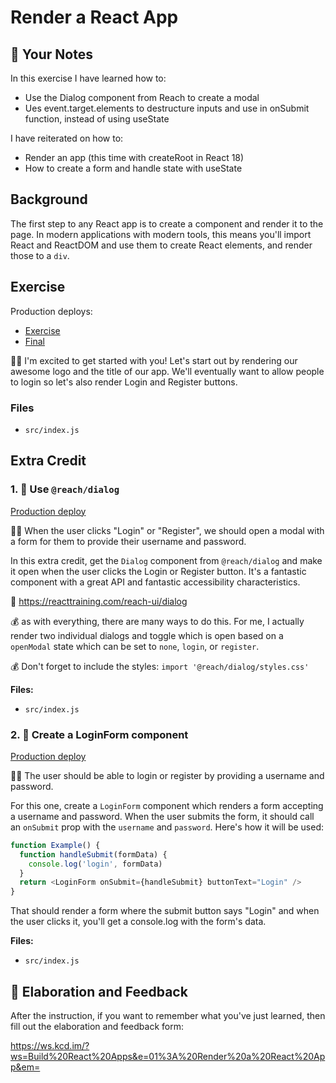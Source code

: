 # Render a React App

## 📝 Your Notes

In this exercise I have learned how to:

- Use the Dialog component from Reach to create a modal
- Ues event.target.elements to destructure inputs and use in onSubmit function,
  instead of using useState

I have reiterated on how to:

- Render an app (this time with createRoot in React 18)
- How to create a form and handle state with useState

## Background

The first step to any React app is to create a component and render it to the
page. In modern applications with modern tools, this means you'll import React
and ReactDOM and use them to create React elements, and render those to a `div`.

## Exercise

Production deploys:

- [Exercise](https://exercises-01-bootstrap.bookshelf.lol/exercise)
- [Final](https://exercises-01-bootstrap.bookshelf.lol/)

👨‍💼 I'm excited to get started with you! Let's start out by rendering our awesome
logo and the title of our app. We'll eventually want to allow people to login so
let's also render Login and Register buttons.

### Files

- `src/index.js`

## Extra Credit

### 1. 💯 Use `@reach/dialog`

[Production deploy](https://exercises-01-bootstrap.bookshelf.lol/extra-1)

👨‍💼 When the user clicks "Login" or "Register", we should open a modal with a
form for them to provide their username and password.

In this extra credit, get the `Dialog` component from `@reach/dialog` and make
it open when the user clicks the Login or Register button. It's a fantastic
component with a great API and fantastic accessibility characteristics.

📜 https://reacttraining.com/reach-ui/dialog

💰 as with everything, there are many ways to do this. For me, I actually render
two individual dialogs and toggle which is open based on a `openModal` state
which can be set to `none`, `login`, or `register`.

💰 Don't forget to include the styles: `import '@reach/dialog/styles.css'`

**Files:**

- `src/index.js`

### 2. 💯 Create a LoginForm component

[Production deploy](https://exercises-01-bootstrap.bookshelf.lol/extra-2)

👨‍💼 The user should be able to login or register by providing a username and
password.

For this one, create a `LoginForm` component which renders a form accepting a
username and password. When the user submits the form, it should call an
`onSubmit` prop with the `username` and `password`. Here's how it will be used:

```javascript
function Example() {
  function handleSubmit(formData) {
    console.log('login', formData)
  }
  return <LoginForm onSubmit={handleSubmit} buttonText="Login" />
}
```

That should render a form where the submit button says "Login" and when the user
clicks it, you'll get a console.log with the form's data.

**Files:**

- `src/index.js`

## 🦉 Elaboration and Feedback

After the instruction, if you want to remember what you've just learned, then
fill out the elaboration and feedback form:

https://ws.kcd.im/?ws=Build%20React%20Apps&e=01%3A%20Render%20a%20React%20App&em=
